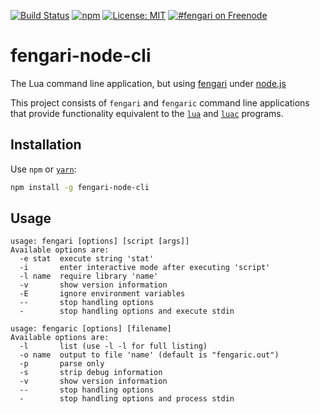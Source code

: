 [![Build Status](https://travis-ci.org/fengari-lua/fengari-node-cli.svg?branch=master)](https://travis-ci.org/fengari-lua/fengari-node-cli)
[![npm](https://img.shields.io/npm/v/fengari-node-cli.svg)](https://npmjs.com/package/fengari-node-cli)
[![License: MIT](https://img.shields.io/badge/License-MIT-yellow.svg)](https://opensource.org/licenses/MIT)
[![#fengari on Freenode](https://img.shields.io/Freenode/%23fengari.png)](https://webchat.freenode.net/?channels=fengari)


# fengari-node-cli

The Lua command line application, but using [fengari](https://fengari.io/) under [node.js](https://nodejs.org/)

This project consists of `fengari` and `fengaric` command line applications that provide functionality equivalent to the [`lua`](http://www.lua.org/manual/5.3/manual.html#7) and [`luac`](https://www.lua.org/manual/5.3/luac.html) programs.

## Installation

Use `npm` or [`yarn`](http://yarnpkg.com/):

```bash
npm install -g fengari-node-cli
```


## Usage

```
usage: fengari [options] [script [args]]
Available options are:
  -e stat  execute string 'stat'
  -i       enter interactive mode after executing 'script'
  -l name  require library 'name'
  -v       show version information
  -E       ignore environment variables
  --       stop handling options
  -        stop handling options and execute stdin
```

```
usage: fengaric [options] [filename]
Available options are:
  -l       list (use -l -l for full listing)
  -o name  output to file 'name' (default is "fengaric.out")
  -p       parse only
  -s       strip debug information
  -v       show version information
  --       stop handling options
  -        stop handling options and process stdin
```
